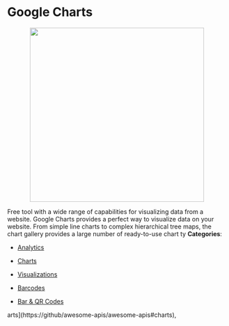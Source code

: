 # Google Charts

<p align="center">
    <img width="400" src="https://raw.githubusercontent.com/awesome-apis/awesome-apis/apis/google-charts/logo_256x256.png" />
</p>


Free tool with a wide range of capabilities for visualizing data from a website. Google Charts provides a perfect way to visualize data on your website.  From simple line charts to complex hierarchical tree maps, the chart gallery provides a large number of ready-to-use chart ty
**Categories**:

- [Analytics](https://github/awesome-apis/awesome-apis#analytics)

- [Charts](https://github/awesome-apis/awesome-apis#charts)

- [Visualizations](https://github/awesome-apis/awesome-apis#visualizations)

- [Barcodes](https://github/awesome-apis/awesome-apis#barcodes)

- [Bar & QR Codes](https://github/awesome-apis/awesome-apis#bar-and-qr-codes)



arts](https://github/awesome-apis/awesome-apis#charts),



